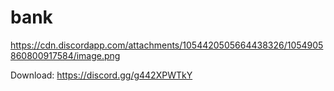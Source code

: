 # bank

https://cdn.discordapp.com/attachments/1054420505664438326/1054905860800917584/image.png

Download: https://discord.gg/g442XPWTkY
